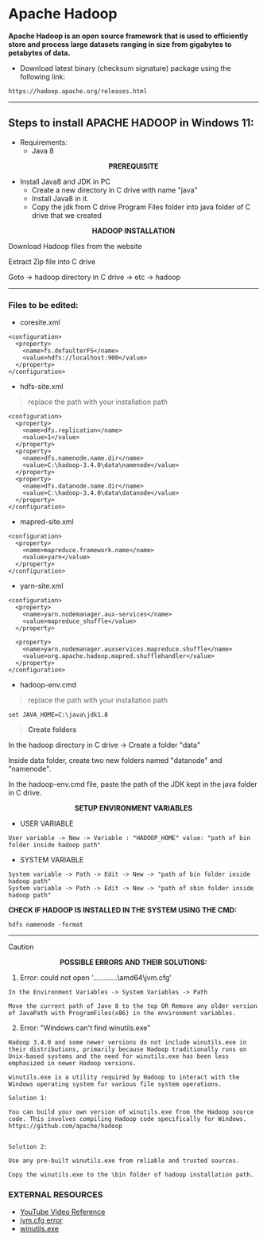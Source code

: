 <h1>Apache Hadoop</h1>

**Apache Hadoop is an open source framework that is used to efficiently store and process large datasets ranging in size from gigabytes to petabytes of data.**

- Download latest binary (checksum signature) package using the following link:
```
https://hadoop.apache.org/releases.html
```

<hr>

<h2>Steps to install APACHE HADOOP in Windows 11:</h2>

- Requirements:
    - Java 8
      
<p align="center"><b>PREREQUISITE</b></p>

- Install Java8 and JDK in PC
    - Create a new directory in C drive with name "java"
    - Install Java8 in it.
    - Copy the jdk from C drive Program Files folder into  java folder of C drive that we created


<p align="center"><b>HADOOP INSTALLATION</b></p>

Download Hadoop files from the website

Extract Zip file into C drive

Goto -> hadoop directory in C drive -> etc -> hadoop
<hr>

<h3>Files to be edited: </h3>

  - coresite.xml
```
<configuration>
  <property>
    <name>fs.defaulterFS</name>
    <value>hdfs://localhost:900</value>
  </property>
</configuration>
```
  - hdfs-site.xml
> replace the path with your installation path
```
<configuration>
  <property>
    <name>dfs.replication</name>
    <value>1</value>
  </property>
  <property>
    <name>dfs.namenode.name.dir</name>
    <value>C:\hadoop-3.4.0\data\namenode</value>
  </property>
  <property>
    <name>dfs.datanode.name.dir</name>
    <value>C:\hadoop-3.4.0\data\datanode</value>
  </property>
</configuration>
```
  - mapred-site.xml
```
<configuration>
  <property>
    <name>mapreduce.framework.name</name>
    <value>yarn</value>
  </property>
</configuration>
```
  - yarn-site.xml
```
<configuration>
  <property>
    <name>yarn.nodemanager.aux-services</name>
    <value>mapreduce_shuffle</value>
  </property>

  <property>
    <name>yarn.nodemanager.auxservices.mapreduce.shuffle</name>
    <value>org.apache.hadoop.mapred.shufflehandler</value>
  </property>
</configuration>
```
  - hadoop-env.cmd
> replace the path with your installation path
```
set JAVA_HOME=C:\java\jdk1.8
```


> **Create folders**
> 
In the hadoop directory in C drive -> Create a folder "data"

Inside data folder, create two new folders named "datanode" and "namenode".

In the hadoop-env.cmd file, paste the path of the JDK kept in the java folder in C drive.

<p align="center"><b>SETUP ENVIRONMENT VARIABLES</b></p>

- USER VARIABLE
```
User variable -> New -> Variable : "HADOOP_HOME" value: "path of bin folder inside hadoop path"
```
- SYSTEM VARIABLE
```
System variable -> Path -> Edit -> New -> "path of bin folder inside hadoop path"
System variable -> Path -> Edit -> New -> "path of sbin folder inside hadoop path"
```

**CHECK IF HADOOP IS INSTALLED IN THE SYSTEM USING THE CMD:**

```
hdfs namenode -format
```

<hr>

> [!CAUTION]
> <p align="center"><b>POSSIBLE ERRORS AND THEIR SOLUTIONS:</b></p>


1. Error: could not open '............\amd64\jvm.cfg'
```
In the Environment Variables -> System Variables -> Path

Move the current path of Jave 8 to the top OR Remove any older version of JavaPath with ProgramFiles(x86) in the environment variables.  
```
2. Error: "Windows can't find winutils.exe"
```
Hadoop 3.4.0 and some newer versions do not include winutils.exe in their distributions, primarily because Hadoop traditionally runs on Unix-based systems and the need for winutils.exe has been less emphasized in newer Hadoop versions.

winutils.exe is a utility required by Hadoop to interact with the Windows operating system for various file system operations.

Solution 1:

You can build your own version of winutils.exe from the Hadoop source code. This involves compiling Hadoop code specifically for Windows.
https://github.com/apache/hadoop


Solution 2:

Use any pre-built winutils.exe from reliable and trusted sources.

Copy the winutils.exe to the \bin folder of hadoop installation path. 
```

<h3>EXTERNAL RESOURCES</h3>

- <a href="https://www.youtube.com/watch?v=GNHF0DZK3xQ">YouTube Video Reference</a>
- <a href="https://knowledge.informatica.com/s/article/000137592?language=en_US">jvm.cfg error</a>
- <a href="https://kontext.tech/article/1221/hadoop-3-4-0-winutils-for-windows-10-x64">winutils.exe</a>
